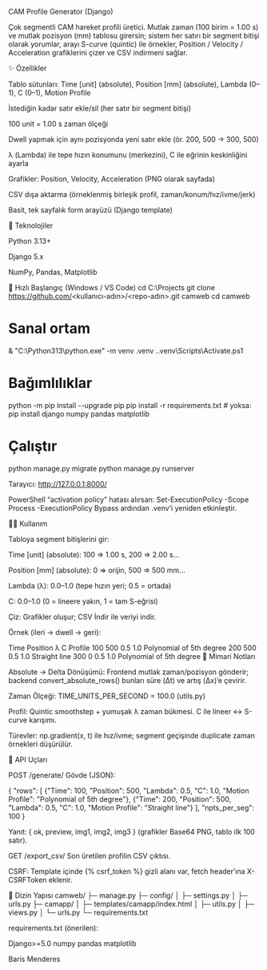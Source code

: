 CAM Profile Generator (Django)

Çok segmentli CAM hareket profili üretici.
Mutlak zaman (100 birim = 1.00 s) ve mutlak pozisyon (mm) tablosu girersin; sistem her satırı bir segment bitişi olarak yorumlar, arayı S-curve (quintic) ile örnekler, Position / Velocity / Acceleration grafiklerini çizer ve CSV indirmeni sağlar.



✨ Özellikler

Tablo sütunları: Time [unit] (absolute), Position [mm] (absolute), Lambda (0–1), C (0–1), Motion Profile

İstediğin kadar satır ekle/sil (her satır bir segment bitişi)

100 unit = 1.00 s zaman ölçeği

Dwell yapmak için aynı pozisyonda yeni satır ekle (ör. 200, 500 → 300, 500)

λ (Lambda) ile tepe hızın konumunu (merkezini), C ile eğrinin keskinliğini ayarla

Grafikler: Position, Velocity, Acceleration (PNG olarak sayfada)

CSV dışa aktarma (örneklenmiş birleşik profil, zaman/konum/hız/ivme/jerk)

Basit, tek sayfalık form arayüzü (Django template)

🧰 Teknolojiler

Python 3.13+

Django 5.x

NumPy, Pandas, Matplotlib

🚀 Hızlı Başlangıç (Windows / VS Code)
cd C:\Projects
git clone https://github.com/<kullanıcı-adın>/<repo-adın>.git camweb
cd camweb

# Sanal ortam
& "C:\Python313\python.exe" -m venv .venv
.\.venv\Scripts\Activate.ps1

# Bağımlılıklar
python -m pip install --upgrade pip
pip install -r requirements.txt   # yoksa: pip install django numpy pandas matplotlib

# Çalıştır
python manage.py migrate
python manage.py runserver


Tarayıcı: http://127.0.0.1:8000/

PowerShell “activation policy” hatası alırsan:
Set-ExecutionPolicy -Scope Process -ExecutionPolicy Bypass ardından .venv’i yeniden etkinleştir.

🧑‍💻 Kullanım

Tabloya segment bitişlerini gir:

Time [unit] (absolute): 100 ⇒ 1.00 s, 200 ⇒ 2.00 s…

Position [mm] (absolute): 0 ⇒ orijin, 500 ⇒ 500 mm…

Lambda (λ): 0.0–1.0 (tepe hızın yeri; 0.5 = ortada)

C: 0.0–1.0 (0 = lineere yakın, 1 = tam S-eğrisi)

Çiz: Grafikler oluşur; CSV İndir ile veriyi indir.

Örnek (ileri → dwell → geri):

Time	Position	λ	C	Profile
100	500	0.5	1.0	Polynomial of 5th degree
200	500	0.5	1.0	Straight line
300	0	0.5	1.0	Polynomial of 5th degree
🔩 Mimari Notları

Absolute → Delta Dönüşümü:
Frontend mutlak zaman/pozisyon gönderir; backend convert_absolute_rows() bunları süre (Δt) ve artış (Δx)’e çevirir.

Zaman Ölçeği: TIME_UNITS_PER_SECOND = 100.0 (utils.py)

Profil: Quintic smoothstep + yumuşak λ zaman bükmesi. C ile lineer ↔ S-curve karışımı.

Türevler: np.gradient(x, t) ile hız/ivme; segment geçişinde duplicate zaman örnekleri düşürülür.

🔗 API Uçları

POST /generate/
Gövde (JSON):

{
  "rows": [
    {"Time": 100, "Position": 500, "Lambda": 0.5, "C": 1.0, "Motion Profile": "Polynomial of 5th degree"},
    {"Time": 200, "Position": 500, "Lambda": 0.5, "C": 1.0, "Motion Profile": "Straight line"}
  ],
  "npts_per_seg": 100
}


Yanıt: { ok, preview, img1, img2, img3 } (grafikler Base64 PNG, tablo ilk 100 satır).

GET /export_csv/
Son üretilen profilin CSV çıktısı.

CSRF: Template içinde {% csrf_token %} gizli alanı var, fetch header’ına X-CSRFToken eklenir.

📁 Dizin Yapısı
camweb/
├─ manage.py
├─ config/
│  ├─ settings.py
│  ├─ urls.py
├─ camapp/
│  ├─ templates/camapp/index.html
│  ├─ utils.py
│  ├─ views.py
│  └─ urls.py
└─ requirements.txt


requirements.txt (önerilen):

Django>=5.0
numpy
pandas
matplotlib

Baris Menderes